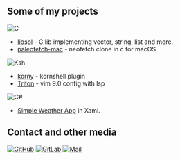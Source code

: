 ## Some of my projects

![C](https://img.shields.io/badge/-black?&style=flat&logo=C&logoColor=#A8B9CC)

* [libspl](https://gitlab.com/DesantBucie/libspl) - C lib implementing vector, string, list and more.
* [paleofetch-mac](https://gitlab.com/DesantBucie/palefetch-mac) - neofetch clone in c for macOS

![Ksh](https://img.shields.io/badge/-orange?&style=flat&logo=gnubash&logoColor=white)

* [korny](https://github.com/DesantBucie/korny) - kornshell plugin
* [Triton](https::/github.com/DesantBucie/Triton) - vim 9.0 config with lsp

![C#](https://img.shields.io/badge/-00C65E?&style=flat&logo=dotnet)

* [Simple Weather App](https://github.com/DesantBucie/SimpleWeatherApp.Wpf) in Xaml.

## Contact and other media

[![GitHub](https://img.shields.io/badge/-Github-black?&style=for-the-badge&logo=github)](https://github.com/DesantBucie)
[![GitLab](https://img.shields.io/badge/-Gitlab-black?&style=for-the-badge&logo=gitlab)](https://gitlab.com/DesantBucie)
[![Mail](https://img.shields.io/badge/-Mail-0078D4?&style=for-the-badge&logo=microsoftoutlook)](mailto:jakub.truszkowski0@hotmail.com)
